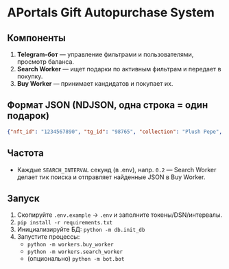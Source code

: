 # APortals Gift Autopurchase System

## Компоненты
1. **Telegram-бот** — управление фильтрами и пользователями, просмотр баланса.
2. **Search Worker** — ищет подарки по активным фильтрам и передает в покупку.
3. **Buy Worker** — принимает кандидатов и покупает их.

## Формат JSON (NDJSON, одна строка = один подарок)
```json
{"nft_id": "1234567890", "tg_id": "98765", "collection": "Plush Pepe", "price": 3.2, "filter_id": 12}
```

## Частота
- Каждые `SEARCH_INTERVAL` секунд (в .env), напр. `0.2` — Search Worker делает тик поиска и отправляет найденные JSON в Buy Worker.

## Запуск
1. Скопируйте `.env.example` → `.env` и заполните токены/DSN/интервалы.
2. `pip install -r requirements.txt`
3. Инициализируйте БД: `python -m db.init_db`
4. Запустите процессы:
    - `python -m workers.buy_worker`
    - `python -m workers.search_worker`
    - (опционально) `python -m bot.bot`
